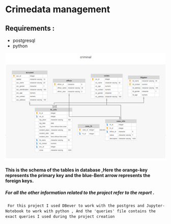 # Crimedata management

## Requirements :
- postgresql
- python
 

![database diagram](./media/db_schema.png)

#### This is the schema of the tables in database ,Here the orange-key represents the primary key and the blue-Bent arrow represents the foreign keys. 


##### For all the other information related to the project refer to the report .

```  For this project I used DBever to work with the postgres and Jupyter-Notebook to work with python , And the 'queries' file contains the exact queries I used during the project creation ```
